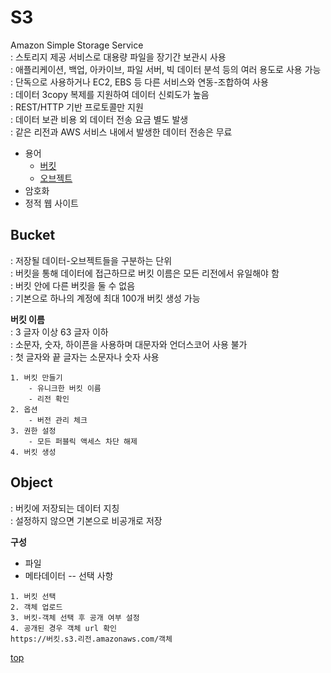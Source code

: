 # S3
Amazon Simple Storage Service  
: 스토리지 제공 서비스로 대용량 파일을 장기간 보관시 사용       
: 애플리케이션, 백업, 아카이브, 파일 서버, 빅 데이터 분석 등의 여러 용도로 사용 가능       
: 단독으로 사용하거나 EC2, EBS 등 다른 서비스와 연동-조합하여 사용   
: 데이터 3copy 복제를 지원하여 데이터 신뢰도가 높음   
: REST/HTTP 기반 프로토콜만 지원   
: 데이터 보관 비용 외 데이터 전송 요금 별도 발생  
: 같은 리전과 AWS 서비스 내에서 발생한 데이터 전송은 무료     


- 용어
    - [버킷](#bucket)
    - [오브젝트](#object)
- 암호화
- 정적 웹 사이트



## Bucket
: 저장될 데이터-오브젝트들을 구분하는 단위        
: 버킷을 통해 데이터에 접근하므로 버킷 이름은 모든 리전에서 유일해야 함     
: 버킷 안에 다른 버킷을 둘 수 없음  
: 기본으로 하나의 계정에 최대 100개 버킷 생성 가능    


**버킷 이름**  
: 3 글자 이상 63 글자 이하  
: 소문자, 숫자, 하이픈을 사용하며 대문자와 언더스코어 사용 불가  
: 첫 글자와 끝 글자는 소문자나 숫자 사용    


```
1. 버킷 만들기
    - 유니크한 버킷 이름
    - 리전 확인
2. 옵션
    - 버전 관리 체크
3. 권한 설정
    - 모든 퍼블릭 액세스 차단 해제
4. 버킷 생성
```



## Object
: 버킷에 저장되는 데이터 지칭     
: 설정하지 않으면 기본으로 비공개로 저장   


**구성**  
- 파일
- 메타데이터 -- 선택 사항


```
1. 버킷 선택
2. 객체 업로드
3. 버킷-객체 선택 후 공개 여부 설정
4. 공개된 경우 객체 url 확인
https://버킷.s3.리전.amazonaws.com/객체
```



[top](#)
